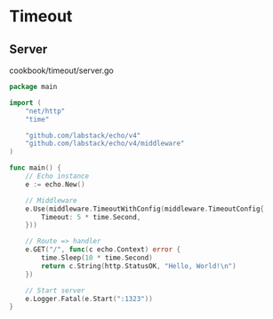 # Timeout

## Server[​](https://echo.labstack.com/docs/cookbook/timeout#server "Direct link to Server")

cookbook/timeout/server.go

```go
package main

import (
	"net/http"
	"time"

	"github.com/labstack/echo/v4"
	"github.com/labstack/echo/v4/middleware"
)

func main() {
	// Echo instance
	e := echo.New()

	// Middleware
	e.Use(middleware.TimeoutWithConfig(middleware.TimeoutConfig{
		Timeout: 5 * time.Second,
	}))

	// Route => handler
	e.GET("/", func(c echo.Context) error {
		time.Sleep(10 * time.Second)
		return c.String(http.StatusOK, "Hello, World!\n")
	})

	// Start server
	e.Logger.Fatal(e.Start(":1323"))
}
```